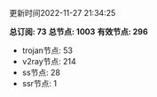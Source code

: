 更新时间2022-11-27 21:34:25

**总订阅: 73**
**总节点: 1003**
**有效节点: 296**
- trojan节点: 53
- v2ray节点: 214
- ss节点: 28
- ssr节点: 1
